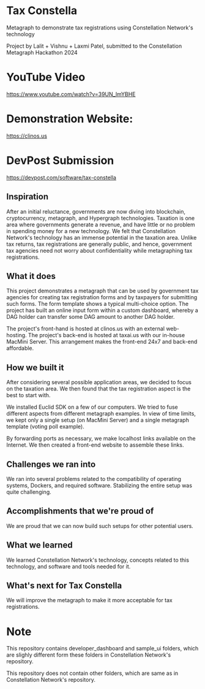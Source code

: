 # Tax Constella

Metagraph to demonstrate tax registrations using Constellation Network's technology

Project by Lalit + Vishnu + Laxmi Patel, submitted to the Constellation Metagraph Hackathon 2024

# YouTube Video

https://www.youtube.com/watch?v=39UN_lmYBHE

# Demonstration Website:

https://clinos.us

# DevPost Submission

https://devpost.com/software/tax-constella

## Inspiration

After an initial reluctance, governments are now diving into blockchain, cryptocurrency, metagraph, and Hypergraph technologies. Taxation is one area where governments generate a revenue, and have little or no problem in spending money for a new technology. We felt that Constellation Network's technology has an immense potential in the taxation area. Unlike tax returns, tax registrations are generally public, and hence, government tax agencies need not worry about confidentiality while metagraphing tax registrations.  

## What it does

This project demonstrates a metagraph that can be used by government tax agencies for creating tax registration forms and by taxpayers for submitting such forms. The form template shows a typical multi-choice option. The project has built an online input form within a custom dashboard, whereby a DAG holder can transfer some DAG amount to another DAG holder.

The project's front-hand is hosted at clinos.us with an external web-hosting. The project's back-end is hosted at taxai.us with our in-house MacMini Server. This arrangement makes the front-end 24x7 and back-end affordable. 

## How we built it

After considering several possible application areas, we decided to focus on the taxation area. We then found that the tax registration aspect is the best to start with.

We installed Euclid SDK on a few of our computers. We tried to fuse different aspects from different metagraph examples. In view of time limits, we kept only a single setup (on MacMini Server) and a single metagraph template (voting poll example).

By forwarding ports as necessary, we make localhost links available on the Internet.  We then created a front-end website to assemble these links.  

## Challenges we ran into

We ran into several problems related to the compatibility of operating systems, Dockers, and required software. Stabilizing the entire setup was quite challenging.

## Accomplishments that we're proud of

We are proud that we can now build such setups for other potential users.

## What we learned

We learned Constellation Network's technology, concepts related to this technology, and software and tools needed for it.

## What's next for Tax Constella

We will improve the metagraph to make it more acceptable for tax registrations.

# Note

This repository contains developer_dashboard and sample_ui folders, which are slighly different form these folders in Constellation Network's repository.

This repository does not contain other folders, which are same as in Constellation Network's repository.
